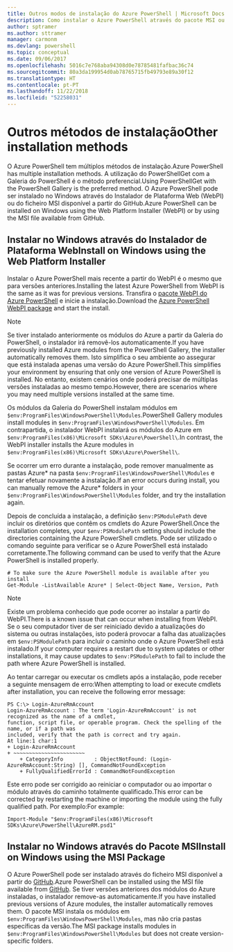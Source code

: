 ```yaml
---
title: Outros modos de instalação do Azure PowerShell | Microsoft Docs
description: Como instalar o Azure PowerShell através do pacote MSI ou do Instalador de Plataforma Web.
author: sptramer
ms.author: sttramer
manager: carmonm
ms.devlang: powershell
ms.topic: conceptual
ms.date: 09/06/2017
ms.openlocfilehash: 5016c7e768aba94308d0e78785481fafbac36c74
ms.sourcegitcommit: 80a3da199954d0ab78765715fb49793e89a30f12
ms.translationtype: HT
ms.contentlocale: pt-PT
ms.lasthandoff: 11/22/2018
ms.locfileid: "52258031"
---
```

# <a name="other-installation-methods"></a><span data-ttu-id="a5458-103">Outros métodos de instalação</span><span class="sxs-lookup"><span data-stu-id="a5458-103">Other installation methods</span></span>

<span data-ttu-id="a5458-104">O Azure PowerShell tem múltiplos métodos de instalação.</span><span class="sxs-lookup"><span data-stu-id="a5458-104">Azure PowerShell has multiple installation methods.</span></span> <span data-ttu-id="a5458-105">A utilização do PowerShellGet com a Galeria do PowerShell é o método preferencial.</span><span class="sxs-lookup"><span data-stu-id="a5458-105">Using PowerShellGet with the PowerShell Gallery is the preferred method.</span></span> <span data-ttu-id="a5458-106">O Azure PowerShell pode ser instalado no Windows através do Instalador de Plataforma Web (WebPI) ou do ficheiro MSI disponível a partir do GitHub.</span><span class="sxs-lookup"><span data-stu-id="a5458-106">Azure PowerShell can be installed on Windows using the Web Platform Installer (WebPI) or by using the MSI file available from GitHub.</span></span>

## <a name="install-on-windows-using-the-web-platform-installer"></a><span data-ttu-id="a5458-107">Instalar no Windows através do Instalador de Plataforma Web</span><span class="sxs-lookup"><span data-stu-id="a5458-107">Install on Windows using the Web Platform Installer</span></span>

<span data-ttu-id="a5458-108">Instalar o Azure PowerShell mais recente a partir do WebPI é o mesmo que para versões anteriores.</span><span class="sxs-lookup"><span data-stu-id="a5458-108">Installing the latest Azure PowerShell from WebPI is the same as it was for previous versions.</span></span>
<span data-ttu-id="a5458-109">Transfira o [pacote WebPI do Azure PowerShell](http://aka.ms/webpi-azps) e inicie a instalação.</span><span class="sxs-lookup"><span data-stu-id="a5458-109">Download the [Azure PowerShell WebPI package](http://aka.ms/webpi-azps) and start the install.</span></span>

> [!NOTE]
> <span data-ttu-id="a5458-110">Se tiver instalado anteriormente os módulos do Azure a partir da Galeria do PowerShell, o instalador irá removê-los automaticamente.</span><span class="sxs-lookup"><span data-stu-id="a5458-110">If you have previously installed Azure modules from the PowerShell Gallery, the installer automatically removes them.</span></span> <span data-ttu-id="a5458-111">Isto simplifica o seu ambiente ao assegurar que está instalada apenas uma versão do Azure PowerShell.</span><span class="sxs-lookup"><span data-stu-id="a5458-111">This simplifies your environment by ensuring that only one version of Azure PowerShell is installed.</span></span> <span data-ttu-id="a5458-112">No entanto, existem cenários onde poderá precisar de múltiplas versões instaladas ao mesmo tempo.</span><span class="sxs-lookup"><span data-stu-id="a5458-112">However, there are scenarios where you may need multiple versions installed at the same time.</span></span>
>
> <span data-ttu-id="a5458-113">Os módulos da Galeria do PowerShell instalam módulos em `$env:ProgramFiles\WindowsPowerShell\Modules`.</span><span class="sxs-lookup"><span data-stu-id="a5458-113">PowerShell Gallery modules install modules in `$env:ProgramFiles\WindowsPowerShell\Modules`.</span></span> <span data-ttu-id="a5458-114">Em contrapartida, o instalador WebPI instalará os módulos do Azure em `$env:ProgramFiles(x86)\Microsoft SDKs\Azure\PowerShell\`.</span><span class="sxs-lookup"><span data-stu-id="a5458-114">In contrast, the WebPI installer installs the Azure modules in `$env:ProgramFiles(x86)\Microsoft SDKs\Azure\PowerShell\`.</span></span>
>
> <span data-ttu-id="a5458-115">Se ocorrer um erro durante a instalação, pode remover manualmente as pastas Azure\* na pasta `$env:ProgramFiles\WindowsPowerShell\Modules` e tentar efetuar novamente a instalação.</span><span class="sxs-lookup"><span data-stu-id="a5458-115">If an error occurs during install, you can manually remove the Azure\* folders in your `$env:ProgramFiles\WindowsPowerShell\Modules` folder, and try the installation again.</span></span>

<span data-ttu-id="a5458-116">Depois de concluída a instalação, a definição `$env:PSModulePath` deve incluir os diretórios que contêm os cmdlets do Azure PowerShell.</span><span class="sxs-lookup"><span data-stu-id="a5458-116">Once the installation completes, your `$env:PSModulePath` setting should include the directories containing the Azure PowerShell cmdlets.</span></span> <span data-ttu-id="a5458-117">Pode ser utilizado o comando seguinte para verificar se o Azure PowerShell está instalado corretamente.</span><span class="sxs-lookup"><span data-stu-id="a5458-117">The following command can be used to verify that the Azure PowerShell is installed properly.</span></span>

```powershell-interactive
# To make sure the Azure PowerShell module is available after you install
Get-Module -ListAvailable Azure* | Select-Object Name, Version, Path
```

> [!NOTE]
> <span data-ttu-id="a5458-118">Existe um problema conhecido que pode ocorrer ao instalar a partir do WebPI.</span><span class="sxs-lookup"><span data-stu-id="a5458-118">There is a known issue that can occur when installing from WebPI.</span></span> <span data-ttu-id="a5458-119">Se o seu computador tiver de ser reiniciado devido a atualizações do sistema ou outras instalações, isto poderá provocar a falha das atualizações em `$env:PSModulePath` para incluir o caminho onde o Azure PowerShell está instalado.</span><span class="sxs-lookup"><span data-stu-id="a5458-119">If your computer requires a restart due to system updates or other installations, it may cause updates to `$env:PSModulePath` to fail to include the path where Azure PowerShell is installed.</span></span>

<span data-ttu-id="a5458-120">Ao tentar carregar ou executar os cmdlets após a instalação, pode receber a seguinte mensagem de erro:</span><span class="sxs-lookup"><span data-stu-id="a5458-120">When attempting to load or execute cmdlets after installation, you can receive the following error message:</span></span>

```output
PS C:\> Login-AzureRmAccount
Login-AzureRmAccount : The term 'Login-AzureRmAccount' is not recognized as the name of a cmdlet,
function, script file, or operable program. Check the spelling of the name, or if a path was
included, verify that the path is correct and try again.
At line:1 char:1
+ Login-AzureRmAccount
+ ~~~~~~~~~~~~~~~~~~~~~~~
    + CategoryInfo          : ObjectNotFound: (Login-AzureRmAccount:String) [], CommandNotFoundException
    + FullyQualifiedErrorId : CommandNotFoundException
```

<span data-ttu-id="a5458-121">Este erro pode ser corrigido ao reiniciar o computador ou ao importar o módulo através do caminho totalmente qualificado.</span><span class="sxs-lookup"><span data-stu-id="a5458-121">This error can be corrected by restarting the machine or importing the module using the fully qualified path.</span></span> <span data-ttu-id="a5458-122">Por exemplo:</span><span class="sxs-lookup"><span data-stu-id="a5458-122">For example:</span></span>

```powershell-interactive
Import-Module "$env:ProgramFiles(x86)\Microsoft SDKs\Azure\PowerShell\AzureRM.psd1"
```

## <a name="install-on-windows-using-the-msi-package"></a><span data-ttu-id="a5458-123">Instalar no Windows através do Pacote MSI</span><span class="sxs-lookup"><span data-stu-id="a5458-123">Install on Windows using the MSI Package</span></span>

<span data-ttu-id="a5458-124">O Azure PowerShell pode ser instalado através do ficheiro MSI disponível a partir do [GitHub](https://github.com/Azure/azure-powershell/releases/latest).</span><span class="sxs-lookup"><span data-stu-id="a5458-124">Azure PowerShell can be installed using the MSI file available from [GitHub](https://github.com/Azure/azure-powershell/releases/latest).</span></span> <span data-ttu-id="a5458-125">Se tiver versões anteriores dos módulos do Azure instaladas, o instalador remove-as automaticamente.</span><span class="sxs-lookup"><span data-stu-id="a5458-125">If you have installed previous versions of Azure modules, the installer automatically removes them.</span></span> <span data-ttu-id="a5458-126">O pacote MSI instala os módulos em `$env:ProgramFiles\WindowsPowerShell\Modules`, mas não cria pastas específicas da versão.</span><span class="sxs-lookup"><span data-stu-id="a5458-126">The MSI package installs modules in `$env:ProgramFiles\WindowsPowerShell\Modules` but does not create version-specific folders.</span></span>

